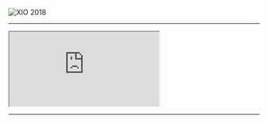 ![XIO 2018](https://docs.google.com/spreadsheets/d/1vzGa6wepsXOBiFh2k5qptadJ4B0HjZh3NEVsS7CHkcs/edit?pli=1&gid=0#gid=0)

---
<iframe src="https://docs.google.com/spreadsheets/d/1vzGa6wepsXOBiFh2k5qptadJ4B0HjZh3NEVsS7CHkcs/edit?pli=1&gid=0#gid=0">

---
[Link to XIO sensor detail 2018](https://docs.google.com/spreadsheets/d/1vzGa6wepsXOBiFh2k5qptadJ4B0HjZh3NEVsS7CHkcs/edit?pli=1&gid=0#gid=0)

---

iframe version
<iframe src="https://docs.google.com/spreadsheets/d/1vzGa6wepsXOBiFh2k5qptadJ4B0HjZh3NEVsS7CHkcs/edit?pli=1&gid=0#gid=0" width="1000px" height="1000px"></iframe>


---


